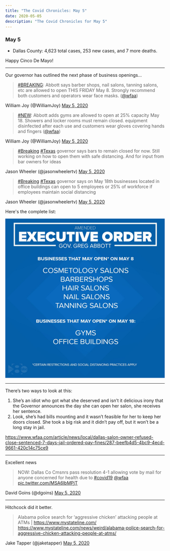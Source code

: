 ```yaml
---
title: "The Covid Chronicles: May 5"
date: 2020-05-05
description: "The Covid Chronicles for May 5"
---
```


### May 5

- Dallas County: 4,623 total cases, 253 new cases, and 7 more deaths.

Happy Cinco De Mayo!

---

Our governor has outlined the next phase of business openings...

> [#BREAKING](https://twitter.com/hashtag/BREAKING?src=hash&ref_src=twsrc%5Etfw): Abbott says barber shops, nail salons, tanning salons, etc are allowed to open THIS FRIDAY May 8. Strongly recommend both customers and operators wear face masks. ([@wfaa](https://twitter.com/wfaa))

William Joy (@WilliamJoy) [May 5, 2020](https://twitter.com/WilliamJoy/status/1257765242672754692)

> [#NEW](https://twitter.com/hashtag/NEW?src=hash&ref_src=twsrc%5Etfw): Abbott adds gyms are allowed to open at 25% capacity May 18. Showers and locker rooms must remain closed. equipment disinfected after each use and customers wear gloves covering hands and fingers ([@wfaa](https://twitter.com/wfaa))

William Joy (@WilliamJoy) [May 5, 2020](https://twitter.com/WilliamJoy/status/1257766078580744192)

> [#Breaking](https://twitter.com/hashtag/Breaking?src=hash&ref_src=twsrc%5Etfw) [#Texas](https://twitter.com/hashtag/Texas?src=hash&ref_src=twsrc%5Etfw) governor says bars to remain closed for now. Still working on how to open them with safe distancing. And for input from bar owners for ideas

Jason Wheeler (@jasonwheelertv) [May 5, 2020](https://twitter.com/jasonwheelertv/status/1257766523277582336)

> [#Breaking](https://twitter.com/hashtag/Breaking?src=hash&ref_src=twsrc%5Etfw) [#Texas](https://twitter.com/hashtag/Texas?src=hash&ref_src=twsrc%5Etfw) governor says on May 18th businesses located in office buildings can open to 5 employees or 25% of workforce if employees maintain social distancing

Jason Wheeler (@jasonwheelertv) [May 5, 2020](https://twitter.com/jasonwheelertv/status/1257767517663133703)

Here's the complete list:

![Allowed reopenings for May 8 & 18](abbott_order_v2.jpg)

---

There’s two ways to look at this:

1. She’s an idiot who got what she deserved and isn’t it delicious irony that the Governor announces the day she can open her salon, she receives her sentence.
2. Look, she’s had bills mounting and it wasn’t feasible for her to keep her doors closed. She took a big risk and it didn’t pay off, but it won’t be a long stay in jail.

<https://www.wfaa.com/article/news/local/dallas-salon-owner-refused-close-sentenced-7-days-jail-ordered-pay-fines/287-beefb4d5-4bc9-4ecd-9661-420c14c75ce9>

---

Excellent news

> NOW: Dallas Co Cmsnrs pass resolution 4-1 allowing vote by mail for anyone concerned for health due to [#covid19](https://twitter.com/hashtag/covid19?src=hash&ref_src=twsrc%5Etfw) [@wfaa](https://twitter.com/wfaa) [pic.twitter.com/MSA6lbMPjT](https://t.co/MSA6lbMPjT)

David Goins (@dgoins) [May 5, 2020](https://twitter.com/dgoins/status/1257696800200208385)

---

Hitchcock did it better.

> Alabama police search for ‘aggressive chicken’ attacking people at ATMs | https://www.mystateline.com/
> https://www.mystateline.com/news/weird/alabama-police-search-for-aggressive-chicken-attacking-people-at-atms/

Jake Tapper (@jaketapper) [May 5, 2020](https://twitter.com/jaketapper/status/1257688331120500743)

